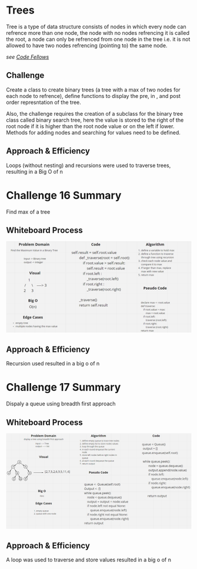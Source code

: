 # Trees
Tree is a type of data structure consists of nodes in which every node can refrence more than one node, the node with no nodes refrencing it is called the root, a node can only be refrenced from one node in the tree i.e. it is not allowed to have two nodes refrencing (pointing to) the same node.

*see [Code Fellows](https://codefellows.github.io/common_curriculum/data_structures_and_algorithms/Code_401/class-15/resources/Trees.html)*

## Challenge
Create a class to create binary trees (a tree with a max of two nodes for each node to refrence), define functions to display the pre, in , and post order represntation of the tree.

Also, the challenge requires the creation of a subclass for the binary tree class called binary search tree, here the value is stored to the right of the root node if it is higher than the root node value or on the left if lower. Methods for adding nodes and searching for values need to be defined.

## Approach & Efficiency
Loops (without nesting) and recursions were used to traverse trees, resulting in a Big O of n


# Challenge 16 Summary
Find max of a tree

## Whiteboard Process
![CC16](trees/CC16.png)

## Approach & Efficiency
Recursion used resulted in a big o of n

# Challenge 17 Summary
Dispaly a queue using breadth first approach

## Whiteboard Process
![CC17](trees/CC17.png)
## Approach & Efficiency
A loop was used to traverse and store values resulted in a big o of n


